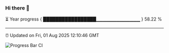 ### Hi there 👋

⏳ Year progress { █████████████████▁▁▁▁▁▁▁▁▁▁▁▁▁ } 58.22 %

---

⏰ Updated on Fri, 01 Aug 2025 12:10:46 GMT

![Progress Bar CI](https://github.com/liununu/liununu/workflows/Progress%20Bar%20CI/badge.svg)
